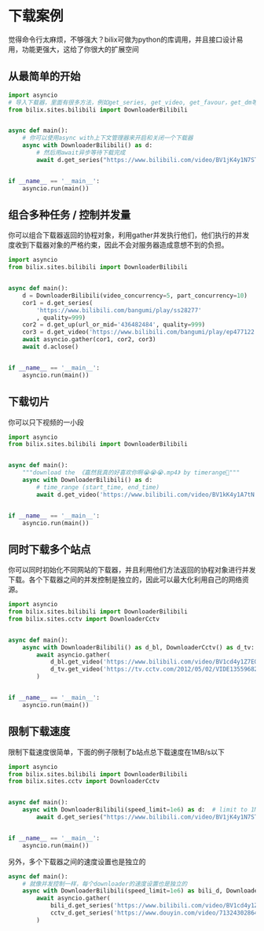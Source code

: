 # 下载案例

觉得命令行太麻烦，不够强大？bilix可做为python的库调用，并且接口设计易用，功能更强大，这给了你很大的扩展空间

## 从最简单的开始

```python
import asyncio
# 导入下载器，里面有很多方法，例如get_series, get_video, get_favour，get_dm等等
from bilix.sites.bilibili import DownloaderBilibili


async def main():
    # 你可以使用async with上下文管理器来开启和关闭一个下载器
    async with DownloaderBilibili() as d:
        # 然后用await异步等待下载完成
        await d.get_series("https://www.bilibili.com/video/BV1jK4y1N7ST?p=5")


if __name__ == '__main__':
    asyncio.run(main())

```

## 组合多种任务 / 控制并发量

你可以组合下载器返回的协程对象，利用gather并发执行他们，他们执行的并发度收到下载器对象的严格约束，因此不会对服务器造成意想不到的负担。

```python
import asyncio
from bilix.sites.bilibili import DownloaderBilibili


async def main():
    d = DownloaderBilibili(video_concurrency=5, part_concurrency=10)
    cor1 = d.get_series(
        'https://www.bilibili.com/bangumi/play/ss28277'
        , quality=999)
    cor2 = d.get_up(url_or_mid='436482484', quality=999)
    cor3 = d.get_video('https://www.bilibili.com/bangumi/play/ep477122', quality=999)
    await asyncio.gather(cor1, cor2, cor3)
    await d.aclose()


if __name__ == '__main__':
    asyncio.run(main())


```

## 下载切片

你可以只下视频的一小段

```python
import asyncio
from bilix.sites.bilibili import DownloaderBilibili


async def main():
    """download the 《嘉然我真的好喜欢你啊😭😭😭.mp4》 by timerange🤣"""
    async with DownloaderBilibili() as d:
        # time_range (start_time, end_time)
        await d.get_video('https://www.bilibili.com/video/BV1kK4y1A7tN', time_range=(0, 7))


if __name__ == '__main__':
    asyncio.run(main())

```

## 同时下载多个站点

你可以同时初始化不同网站的下载器，并且利用他们方法返回的协程对象进行并发下载。各个下载器之间的并发控制是独立的，因此可以最大化利用自己的网络资源。

```python
import asyncio
from bilix.sites.bilibili import DownloaderBilibili
from bilix.sites.cctv import DownloaderCctv


async def main():
    async with DownloaderBilibili() as d_bl, DownloaderCctv() as d_tv:
        await asyncio.gather(
            d_bl.get_video('https://www.bilibili.com/video/BV1cd4y1Z7EG', quality=999),
            d_tv.get_video('https://tv.cctv.com/2012/05/02/VIDE1355968282695723.shtml', quality=999)
        )


if __name__ == '__main__':
    asyncio.run(main())

```

## 限制下载速度

限制下载速度很简单，下面的例子限制了b站点总下载速度在1MB/s以下

```python
import asyncio
from bilix.sites.bilibili import DownloaderBilibili
from bilix.sites.cctv import DownloaderCctv


async def main():
    async with DownloaderBilibili(speed_limit=1e6) as d:  # limit to 1MB/s
        await d.get_series("https://www.bilibili.com/video/BV1jK4y1N7ST?p=5")


if __name__ == '__main__':
    asyncio.run(main())

```

另外，多个下载器之间的速度设置也是独立的

```python
async def main():
    # 就像并发控制一样，每个downloader的速度设置也是独立的
    async with DownloaderBilibili(speed_limit=1e6) as bili_d, DownloaderCctv(speed_limit=3e6) as cctv_d:
        await asyncio.gather(
            bili_d.get_series('https://www.bilibili.com/video/BV1cd4y1Z7EG'),
            cctv_d.get_series('https://www.douyin.com/video/7132430286415252773')
        )
```
